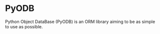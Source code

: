 # PyODB
Python Object DataBase (PyODB) is an ORM library aiming to be as simple to use as possible.
